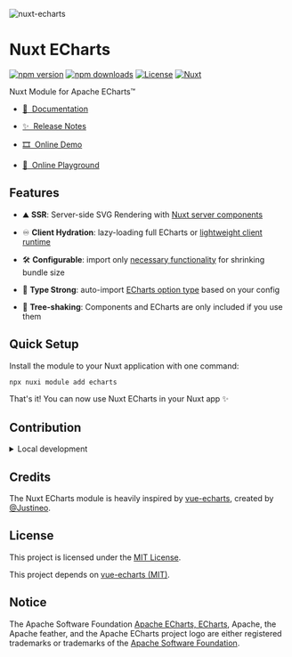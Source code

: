 ![nuxt-echarts](./docs/public/social-card.png)

# Nuxt ECharts

[![npm version][npm-version-src]][npm-version-href]
[![npm downloads][npm-downloads-src]][npm-downloads-href]
[![License][license-src]][license-href]
[![Nuxt][nuxt-src]][nuxt-href]

Nuxt Module for Apache ECharts™

- [📖 &nbsp;Documentation](https://echarts.nuxt.dev)

- [✨ &nbsp;Release Notes](/CHANGELOG.md)
- [🎞️ &nbsp;Online Demo](https://nuxt-echarts.nuxt.dev/)
- [🏀 &nbsp;Online Playground](https://stackblitz.com/github/kingyue737/nuxt-echarts?file=playground%2Fapp.vue)

## Features

- ⛰&nbsp;**SSR**: Server-side SVG Rendering with [Nuxt server components](https://nuxt.com/docs/guide/directory-structure/components#server-components)

- ♾️&nbsp;**Client Hydration**: lazy-loading full ECharts or [lightweight client runtime](https://echarts.apache.org/handbook/en/how-to/cross-platform/server#using-lightweight-runtime)
- 🛠️&nbsp;**Configurable**: import only [necessary functionality](https://echarts.apache.org/handbook/en/basics/import#shrinking-bundle-size) for shrinking bundle size
- 🦾&nbsp;**Type Strong**: auto-import [ECharts option type](https://echarts.apache.org/handbook/en/basics/import#creating-an-option-type-in-typescript) based on your config
- 🌲&nbsp;**Tree-shaking**: Components and ECharts are only included if you use them

## Quick Setup

Install the module to your Nuxt application with one command:

```bash
npx nuxi module add echarts
```

That's it! You can now use Nuxt ECharts in your Nuxt app ✨

## Contribution

<details>
<summary>Local development</summary>

```bash
# Install dependencies
pnpm install

# Generate type stubs
pnpm run dev:prepare

# Develop with the playground
pnpm run dev

# Build the playground
pnpm run dev:build

# Run ESLint
pnpm run lint

# Format with Prettier
pnpm run format

# Run Vitest
pnpm run test
pnpm run test:watch

# Release new version
pnpm run release
```

</details>

## Credits

The Nuxt ECharts module is heavily inspired by [vue-echarts](https://github.com/ecomfe/vue-echarts), created by [@Justineo](https://github.com/Justineo).

## License

This project is licensed under the [MIT License](./LICENSE).

This project depends on [vue-echarts (MIT)](https://github.com/ecomfe/vue-echarts/blob/main/LICENSE).

## Notice

The Apache Software Foundation [Apache ECharts, ECharts](https://echarts.apache.org/), Apache, the Apache feather, and the Apache ECharts project logo are either registered trademarks or trademarks of the [Apache Software Foundation](https://www.apache.org/).

<!-- Badges -->

[npm-version-src]: https://img.shields.io/npm/v/nuxt-echarts/latest.svg?style=flat&colorA=020420&colorB=00DC82
[npm-version-href]: https://npmjs.com/package/nuxt-echarts
[npm-downloads-src]: https://img.shields.io/npm/dm/nuxt-echarts.svg?style=flat&colorA=020420&colorB=00DC82
[npm-downloads-href]: https://npmjs.com/package/nuxt-echarts
[license-src]: https://img.shields.io/npm/l/nuxt-echarts.svg?style=flat&colorA=020420&colorB=00DC82
[license-href]: https://npmjs.com/package/nuxt-echarts
[nuxt-src]: https://img.shields.io/badge/Nuxt-020420?logo=nuxt.js
[nuxt-href]: https://nuxt.com
